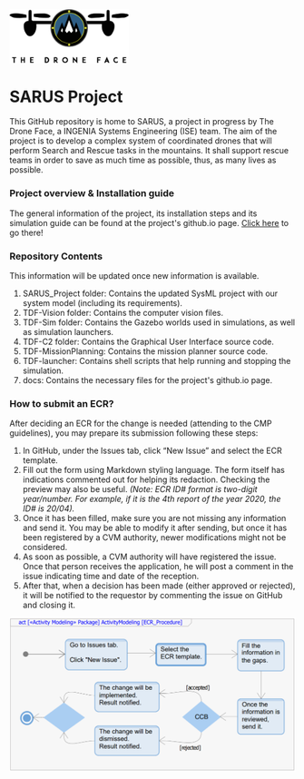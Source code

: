 <img src="https://github.com/Ingenia-SE/TDF-SARUS/blob/main/img/logo-color.png?raw=true" alt="TDF-Logo" width="210">

#  SARUS Project

This GitHub repository is home to SARUS, a project in progress by The Drone Face, a INGENIA Systems Engineering (ISE) team.
The aim of the project is to develop a complex system of coordinated drones that will perform Search and Rescue tasks in the mountains. It shall support rescue teams in order to save as much time as possible, thus, as many lives as possible.

### Project overview & Installation guide

The general information of the project, its installation steps and its simulation guide can be found at the project's github.io page. [Click here](https://ingenia-se.github.io/TDF-SARUS/) to go there!

### Repository Contents
This information will be updated once new information is available.

1. SARUS_Project folder: Contains the updated SysML project with our system model (including its requirements).
2. TDF-Vision folder: Contains the computer vision files.
3. TDF-Sim folder: Contains the Gazebo worlds used in simulations, as well as simulation launchers.
4. TDF-C2 folder: Contains the Graphical User Interface source code.
5. TDF-MissionPlanning: Contains the mission planner source code.
6. TDF-launcher: Contains shell scripts that help running and stopping the simulation.
7. docs: Contains the necessary files for the project's github.io page.

### How to submit an ECR?

After deciding an ECR for the change is needed (attending to the CMP guidelines), you may prepare its submission following these steps:

1. In GitHub, under the Issues tab, click “New Issue” and select the ECR template.
2. Fill out the form using Markdown styling language. The form itself has indications commented out for helping its redaction. Checking the preview may also be useful.
*(Note: ECR ID# format is two-digit year/number. For example, if it is the 4th report of the year 2020, the ID# is 20/04).*
3. Once it has been filled, make sure you are not missing any information and send it. You may be able to modify it after sending, but once it has been registered by a CVM authority, newer modifications might not be considered.
4. As soon as possible, a CVM authority will have registered the issue. Once that person receives the application, he will post a comment in the issue indicating time and date of the reception.
5. After that, when a decision has been made (either approved or rejected), it will be notified to the requestor by commenting the issue on GitHub and closing it.

<img src="https://github.com/Ingenia-SE/TDF-SARUS/blob/main/img/activityECR.png?raw=true" alt="ECR-procedure">
